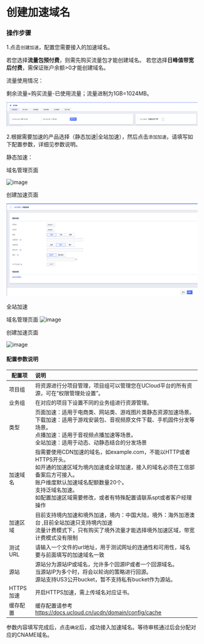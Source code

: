 # 创建加速域名

### 操作步骤

1.点击<code>创建加速</code>，配置您需要接入的加速域名。

若您选择<strong>流量包预付费</strong>，则需先购买流量包才能创建域名。 若您选择<strong>日峰值带宽后付费</strong>，需保证账户余额>0才能创建域名。

流量使用情况：

剩余流量=购买流量-已使用流量；流量进制为1GB=1024MB。

![2022-实时监控-预付费流量使用情况](/images/2022-实时监控-预付费流量使用情况.png)

2.根据需要加速的产品选择（静态加速|全站加速），然后点击<code>添加加速</code>，请填写如下配置参数，详细见参数说明。

静态加速：

域名管理页面

![image](https://user-images.githubusercontent.com/89777962/233307555-79b481d5-0422-4bb8-8273-f4668179ea3c.png)

创建加速页面

![2022-域名管理-创建加速](/images/2022-域名管理-创建加速.png)

全站加速

域名管理页面
![image](https://user-images.githubusercontent.com/89777962/233307690-15e64955-a4dc-4717-9028-6e5e2fab14ee.png)

创建加速页面

![image](https://user-images.githubusercontent.com/89777962/233307812-c2324818-ecdc-42e5-a3d1-6c059fa940f2.png)




#### 配置参数说明

| 配置项    | 说明                                                         |
| --------- | :----------------------------------------------------------- |
| 项目组    | 将资源进行分项目管理，项目组可以管理您在UCloud平台的所有资源，可在“权限管理处设置”。 |
| 业务组    | 在对应的项目下设置不同的业务组进行资源管理。                 |
| 类型      | 页面加速：适用于电商类、网站类、游戏图片类静态资源加速场景。 <br> 下载加速：适用于游戏安装包、音视频原文件下载、手机固件分发等场景。<br/> 点播加速：适用于音视频点播加速等场景。 <br> 全站加速：适用于动态、动静态结合的分发场景</br>|
| 加速域名  | 指需要使用CDN加速的域名，如example.com，不能以HTTP或者HTTPS开头。<br/> 如开通的加速区域为境内加速或全球加速，接入的域名必须在工信部备案后方可接入。<br/> 账户维度默认加速域名配额数量20个。<br /> 支持泛域名加速。 <br />如配置加速区域需要修改，或者有特殊配置请联系spt或者客户经理操作|
| 加速区域  | 目前支持境内加速和境外加速，境内：中国大陆，境外：海外加港澳台 ,目前全站加速只支持境内加速 <br/>流量计费模式下，只有购买了境外流量才能选择境外加速区域，带宽计费模式没有限制 |
| 测试URL   | 请输入一个文件的url地址，用于测试网址的连通性和可用性，域名要与前面填写的加速域名一致 |
| 源站      | 源站分为源站IP或域名，允许多个回源IP或者一个回源域名。<br/>当源站IP为多个时，将会以轮询的策略进行回源。<br/> 源站支持US3公开bucket，暂不支持私有bucket作为源站。 |
| HTTPS加速 | 开启HTTPS加速，需上传域名对应证书。 |
| 缓存配置  | 缓存配置请参考 https://docs.ucloud.cn/ucdn/domain/config/cache  |

参数内容填写完成后，点击<code>确定</code>后，成功接入加速域名。等待审核通过后会分配对应的CNAME域名。
